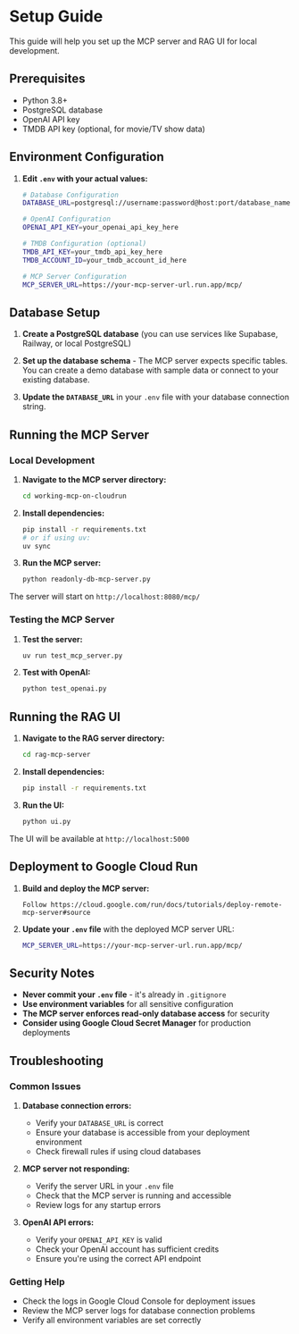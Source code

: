 # Setup Guide

This guide will help you set up the MCP server and RAG UI for local development.

## Prerequisites

- Python 3.8+
- PostgreSQL database
- OpenAI API key
- TMDB API key (optional, for movie/TV show data)

## Environment Configuration

1. **Edit `.env` with your actual values:**
   ```bash
   # Database Configuration
   DATABASE_URL=postgresql://username:password@host:port/database_name
   
   # OpenAI Configuration
   OPENAI_API_KEY=your_openai_api_key_here
   
   # TMDB Configuration (optional)
   TMDB_API_KEY=your_tmdb_api_key_here
   TMDB_ACCOUNT_ID=your_tmdb_account_id_here
   
   # MCP Server Configuration
   MCP_SERVER_URL=https://your-mcp-server-url.run.app/mcp/
   
   ```

## Database Setup

1. **Create a PostgreSQL database** (you can use services like Supabase, Railway, or local PostgreSQL)

2. **Set up the database schema** - The MCP server expects specific tables. You can create a demo database with sample data or connect to your existing database.

3. **Update the `DATABASE_URL`** in your `.env` file with your database connection string.

## Running the MCP Server

### Local Development

1. **Navigate to the MCP server directory:**
   ```bash
   cd working-mcp-on-cloudrun
   ```

2. **Install dependencies:**
   ```bash
   pip install -r requirements.txt
   # or if using uv:
   uv sync
   ```

3. **Run the MCP server:**
   ```bash
   python readonly-db-mcp-server.py
   ```

The server will start on `http://localhost:8080/mcp/`

### Testing the MCP Server

1. **Test the server:**
   ```bash
   uv run test_mcp_server.py
   ```

2. **Test with OpenAI:**
   ```bash
   python test_openai.py
   ```

## Running the RAG UI

1. **Navigate to the RAG server directory:**
   ```bash
   cd rag-mcp-server
   ```

2. **Install dependencies:**
   ```bash
   pip install -r requirements.txt
   ```

3. **Run the UI:**
   ```bash
   python ui.py
   ```

The UI will be available at `http://localhost:5000`

## Deployment to Google Cloud Run

1. **Build and deploy the MCP server:**
   ```
   Follow https://cloud.google.com/run/docs/tutorials/deploy-remote-mcp-server#source 
   ```

2. **Update your `.env` file** with the deployed MCP server URL:
   ```bash
   MCP_SERVER_URL=https://your-mcp-server-url.run.app/mcp/
   ```


## Security Notes

- **Never commit your `.env` file** - it's already in `.gitignore`
- **Use environment variables** for all sensitive configuration
- **The MCP server enforces read-only database access** for security
- **Consider using Google Cloud Secret Manager** for production deployments

## Troubleshooting

### Common Issues

1. **Database connection errors:**
   - Verify your `DATABASE_URL` is correct
   - Ensure your database is accessible from your deployment environment
   - Check firewall rules if using cloud databases

2. **MCP server not responding:**
   - Verify the server URL in your `.env` file
   - Check that the MCP server is running and accessible
   - Review logs for any startup errors

3. **OpenAI API errors:**
   - Verify your `OPENAI_API_KEY` is valid
   - Check your OpenAI account has sufficient credits
   - Ensure you're using the correct API endpoint

### Getting Help

- Check the logs in Google Cloud Console for deployment issues
- Review the MCP server logs for database connection problems
- Verify all environment variables are set correctly 